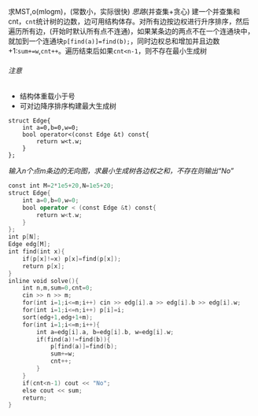 求MST,o(mlogm)，(常数小，实际很快)
*思路*(并查集+贪心)
建一个并查集和cnt，`cnt`统计树的边数，边可用结构体存。对所有边按边权进行升序排序，然后遍历所有边，(开始时默认所有点不连通)，如果某条边的两点不在一个连通块中，就加到一个连通块`p[find(a)]=find(b);`，同时边权总和增加并且边数+1:`sum+=w`,`cnt++`。遍历结束后如果`cnt<n-1`，则不存在最小生成树
###### 注意
- 结构体重载小于号
- 可对边降序排序构建最大生成树
```
struct Edge{  
    int a=0,b=0,w=0;  
    bool operator<(const Edge &t) const{  
        return w<t.w;  
    }  
}; 
```
*输入n个点m条边的无向图，求最小生成树各边权之和，不存在则输出“No”*
```cpp
const int M=2*1e5+20,N=1e5+20;  
struct Edge{  
    int a=0,b=0,w=0;  
    bool operator < (const Edge &t) const{  
        return w<t.w;  
    }  
};  
int p[N];  
Edge edg[M];  
int find(int x){  
    if(p[x]!=x) p[x]=find(p[x]);  
    return p[x];  
}  
inline void solve(){  
    int n,m,sum=0,cnt=0;  
    cin >> n >> m;  
    for(int i=1;i<=m;i++) cin >> edg[i].a >> edg[i].b >> edg[i].w;  
    for(int i=1;i<=n;i++) p[i]=i;  
    sort(edg+1,edg+1+m);  
    for(int i=1;i<=m;i++){  
        int a=edg[i].a, b=edg[i].b, w=edg[i].w;  
        if(find(a)!=find(b)){  
            p[find(a)]=find(b);  
            sum+=w;  
            cnt++;  
        }  
    }  
    if(cnt<n-1) cout << "No";  
    else cout << sum;  
    return;  
}
```